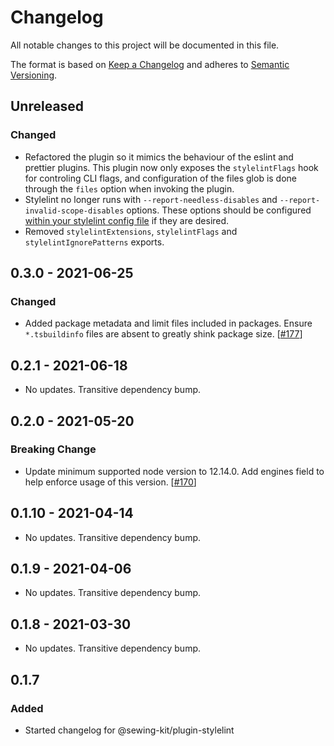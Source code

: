 # Changelog

All notable changes to this project will be documented in this file.

The format is based on [Keep a Changelog](http://keepachangelog.com/en/1.0.0/)
and adheres to [Semantic Versioning](http://semver.org/spec/v2.0.0.html).

## Unreleased

### Changed

- Refactored the plugin so it mimics the behaviour of the eslint and prettier plugins. This plugin now only exposes the `stylelintFlags` hook for controling CLI flags, and configuration of the files glob is done through the `files` option when invoking the plugin.
- Stylelint no longer runs with `--report-needless-disables` and `--report-invalid-scope-disables` options. These options should be configured [within your stylelint config file](https://stylelint.io/user-guide/configure#reportneedlessdisables) if they are desired.
- Removed `stylelintExtensions`, `stylelintFlags` and `stylelintIgnorePatterns` exports.

## 0.3.0 - 2021-06-25

### Changed

- Added package metadata and limit files included in packages. Ensure `*.tsbuildinfo` files are absent to greatly shink package size. [[#177](https://github.com/Shopify/sewing-kit-next/pull/177)]

## 0.2.1 - 2021-06-18

- No updates. Transitive dependency bump.

## 0.2.0 - 2021-05-20

### Breaking Change

- Update minimum supported node version to 12.14.0. Add engines field to help enforce usage of this version. [[#170](https://github.com/Shopify/sewing-kit-next/pull/170)]

## 0.1.10 - 2021-04-14

- No updates. Transitive dependency bump.

## 0.1.9 - 2021-04-06

- No updates. Transitive dependency bump.

## 0.1.8 - 2021-03-30

- No updates. Transitive dependency bump.

## 0.1.7

### Added

- Started changelog for @sewing-kit/plugin-stylelint

